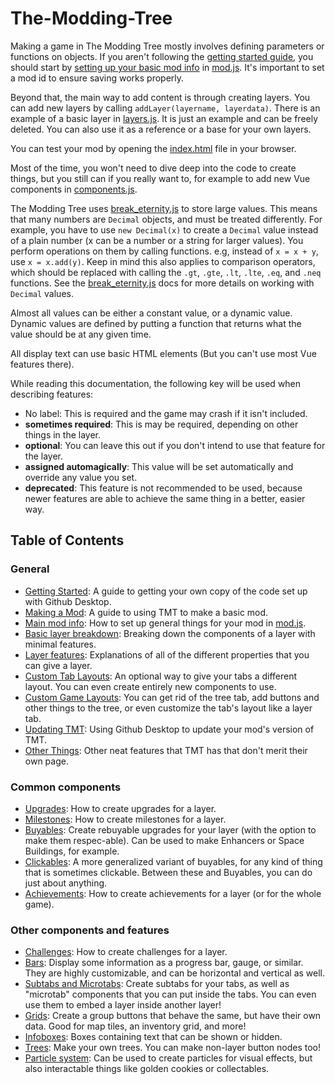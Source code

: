 # The-Modding-Tree

Making a game in The Modding Tree mostly involves defining parameters or functions on objects. If you aren't following the [getting started guide](tutorials/getting-started.md), you should start by [setting up your basic mod info](main-mod-info.md) in [mod.js](/js/mod.js). It's important to set a mod id to ensure saving works properly.

Beyond that, the main way to add content is through creating layers. You can add new layers by calling `addLayer(layername, layerdata)`. There is an example of a basic layer in [layers.js](/js/layers.js). It is just an example and can be freely deleted. You can also use it as a reference or a base for your own layers.

You can test your mod by opening the [index.html](/index.html) file in your browser.

Most of the time, you won't need to dive deep into the code to create things, but you still can if you really want to, for example to add new Vue components in [components.js](/js/components.js).

The Modding Tree uses [break_eternity.js](https://github.com/Patashu/break_eternity.js) to store large values. This means that many numbers are `Decimal` objects, and must be treated differently. For example, you have to use `new Decimal(x)` to create a `Decimal` value instead of a plain number (x can be a number or a string for larger values). You perform operations on them by calling functions. e.g, instead of `x = x + y`, use `x = x.add(y)`. Keep in mind this also applies to comparison operators, which should be replaced with calling the `.gt`, `.gte`, `.lt`, `.lte`, `.eq`, and `.neq` functions. See the [break_eternity.js](https://github.com/Patashu/break_eternity.js) docs for more details on working with `Decimal` values.

Almost all values can be either a constant value, or a dynamic value. Dynamic values are defined by putting a function that returns what the value should be at any given time.

All display text can use basic HTML elements (But you can't use most Vue features there).

While reading this documentation, the following key will be used when describing features:

- No label: This is required and the game may crash if it isn't included.
- **sometimes required**: This is may be required, depending on other things in the layer.
- **optional**: You can leave this out if you don't intend to use that feature for the layer.
- **assigned automagically**: This value will be set automatically and override any value you set.
- **deprecated**: This feature is not recommended to be used, because newer features are able to achieve the same thing in a better, easier way.

## Table of Contents

### General

- [Getting Started](tutorials/getting-started.md): A guide to getting your own copy of the code set up with Github Desktop.
- [Making a Mod](tutorials/making-a-mod.md): A guide to using TMT to make a basic mod.
- [Main mod info](main-mod-info.md): How to set up general things for your mod in [mod.js](/js/mod.js).
- [Basic layer breakdown](basic-layer-breakdown.md): Breaking down the components of a layer with minimal features.
- [Layer features](layer-features.md): Explanations of all of the different properties that you can give a layer.
- [Custom Tab Layouts](custom-tab-layouts.md): An optional way to give your tabs a different layout. You can even create entirely new components to use.
- [Custom Game Layouts](trees-and-tree-customization.md): You can get rid of the tree tab, add buttons and other things to the tree,
  or even customize the tab's layout like a layer tab.
- [Updating TMT](tutorials/updating-tmt.md): Using Github Desktop to update your mod's version of TMT.
- [Other Things](other.md): Other neat features that TMT has that don't merit their own page.

### Common components

- [Upgrades](upgrades.md): How to create upgrades for a layer.
- [Milestones](milestones.md): How to create milestones for a layer.
- [Buyables](buyables.md): Create rebuyable upgrades for your layer (with the option to make them respec-able). Can be used to make Enhancers or Space Buildings, for example.
- [Clickables](clickables.md): A more generalized variant of buyables, for any kind of thing that is sometimes clickable. Between these and Buyables, you can do just about anything.
- [Achievements](achievements.md): How to create achievements for a layer (or for the whole game).

### Other components and features

- [Challenges](challenges.md): How to create challenges for a layer.
- [Bars](bars.md): Display some information as a progress bar, gauge, or similar. They are highly customizable, and can be horizontal and vertical as well.
- [Subtabs and Microtabs](subtabs-and-microtabs.md): Create subtabs for your tabs, as well as "microtab" components that you can put inside the tabs.
  You can even use them to embed a layer inside another layer!
- [Grids](grids.md): Create a group buttons that behave the same, but have their own data. Good for map tiles, an inventory grid, and more!
- [Infoboxes](infoboxes.md): Boxes containing text that can be shown or hidden.
- [Trees](trees-and-tree-customization.md): Make your own trees. You can make non-layer button nodes too!
- [Particle system](particles.md): Can be used to create particles for visual effects, but also interactable things like golden cookies or collectables.
